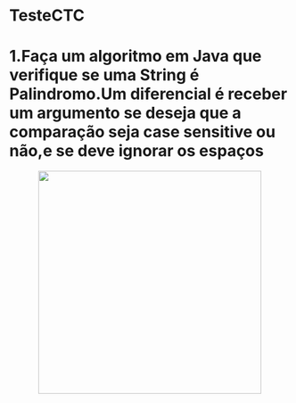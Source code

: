# TesteCTC

# 1.Faça um algoritmo em Java que verifique se uma String é Palindromo.Um diferencial é receber um argumento se deseja que a comparação seja case sensitive ou não,e se deve ignorar os espaços
<div align="center">
    <img src="/screenshots/screen1.jpg" width="400px"</img> 
</div>

